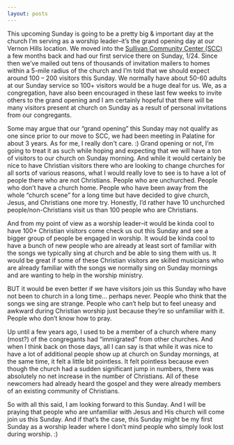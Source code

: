 ```yaml
---
layout: posts
---
```


This upcoming Sunday is going to be a pretty big & important day at the church I’m serving as a worship leader–it’s the grand opening day at our Vernon Hills location.  We moved into the [Sullivan Community Center (SCC)](http://www.vhparkdistrict.org/general/rentals/sullivan.asp "Sullivan Community Center") a few months back and had our first service there on Sunday, 1/24.   Since then we’ve mailed out tens of thousands of invitation mailers to homes within a 5-mile radius of the church and I’m told that we should expect around 100 – 200 visitors this Sunday.  We normally have about 50-60 adults at our Sunday service so 100+ visitors would be a huge deal for us.  We, as a congregation, have also been encouraged in these last few weeks to invite others to the grand opening and I am certainly hopeful that there will be many visitors present at church on Sunday as a result of personal invitations from our congregants.

Some may argue that our “grand opening” this Sunday may not qualify as one since prior to our move to SCC, we had been meeting in Palatine for about 3 years.  As for me, I really don't care. :)    Grand opening or not, I’m going to treat it as such while hoping and expecting that we will have a ton of visitors to our church on Sunday morning.  And while it would certainly be nice to have Christian visitors there who are looking to change churches for all sorts of various reasons, what I would really love to see is to have a lot of people there who are not Christians.  People who are unchurched.  People who don’t have a church home.  People who have been away from the whole “church scene” for a long time but have decided to give church, Jesus, and Christians one more try.  Honestly, I’d rather have 10 unchurched people/non-Christians visit us than 100 people who are Christians.

And from my point of view as a worship leader–it would be kinda cool to have 100+ Christian visitors come check us out this Sunday and see a bigger group of people be engaged in worship.  It would be kinda cool to have a bunch of new people who are already at least sort of familiar with the songs we typically sing at church and be able to sing them with us.  It would be great if some of these Christian visitors are skilled musicians who are already familiar with the songs we normally sing on Sunday mornings and are wanting to help in the worship ministry.

BUT it would be even better if we have visitors join us this Sunday who have not been to church in a long time… perhaps never.  People who think that the songs we sing are strange.  People who can’t help but to feel uneasy and awkward during Christian worship just because they’re so unfamiliar with it.  People who don’t know how to pray.

Up until a few years ago, I used to be a member of a church where many (most?) of the congregants had “immigrated” from other churches.  And when I think back on those days, all I can say is that while it was nice to have a lot of additional people show up at church on Sunday mornings, at the same time, it felt a little bit pointless.  It felt pointless because even though the church had a sudden significant jump in numbers, there was absolutely no net increase in the number of Christians.  All of these newcomers had already heard the gospel and they were already members of an existing community of Christians.

So with all this said, I am looking forward to this Sunday.  And I will be praying that people who are unfamiliar with Jesus and His church will come join us this Sunday.  And if that’s the case, this Sunday might be my first Sunday as a worship leader where I don’t mind people who simply look lost during worship. :)
